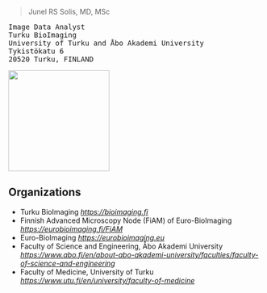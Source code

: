 <blockquote>Junel RS Solis, MD, MSc</blockquote>
<pre>
Image Data Analyst
Turku BioImaging
University of Turku and Åbo Akademi University
Tykistökatu 6
20520 Turku, FINLAND
</pre>

<a href="https://github.com/junelsolis/github-readme-stats">
  <img height=200 align="center" src="https://junelsolis-github-stats.vercel.app/api?username=junelsolis&count_private=true&show_icons=true&locale=en&theme=algolia&role=OWNER,ORGANIZATION_MEMBER,COLLABORATOR" />
</a>

## Organizations
- Turku BioImaging *https://bioimaging.fi*
- Finnish Advanced Microscopy Node (FiAM) of Euro-BioImaging *https://eurobioimaging.fi/FiAM*
- Euro-BioImaging *https://eurobioimaging.eu*
- Faculty of Science and Engineering, Åbo Akademi University *https://www.abo.fi/en/about-abo-akademi-university/faculties/faculty-of-science-and-engineering*
- Faculty of Medicine, University of Turku *https://www.utu.fi/en/university/faculty-of-medicine*
